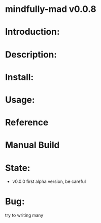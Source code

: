 mindfully-mad v0.0.8
=============
Introduction:
=============

Description:
============

Install:
========

Usage:
======

Reference
=========

Manual Build
============

State:
======
* v0.0.0 first alpha version, be careful

Bug:
====
try to writing many


